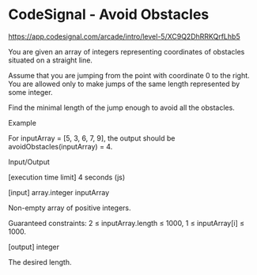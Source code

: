 # CodeSignal - Avoid Obstacles

https://app.codesignal.com/arcade/intro/level-5/XC9Q2DhRRKQrfLhb5

You are given an array of integers representing coordinates of obstacles situated on a straight line.

Assume that you are jumping from the point with coordinate 0 to the right. You are allowed only to make jumps of the same length represented by some integer.

Find the minimal length of the jump enough to avoid all the obstacles.

Example

For inputArray = [5, 3, 6, 7, 9], the output should be
avoidObstacles(inputArray) = 4.

Input/Output

[execution time limit] 4 seconds (js)

[input] array.integer inputArray

Non-empty array of positive integers.

Guaranteed constraints:
2 ≤ inputArray.length ≤ 1000,
1 ≤ inputArray[i] ≤ 1000.

[output] integer

The desired length.

